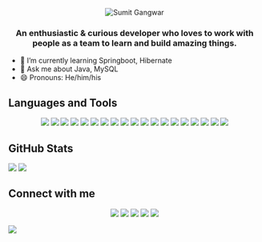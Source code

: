 <p align='center'><img src="https://user-images.githubusercontent.com/101464018/184535386-b5dc7773-32a4-4a40-8da1-8f9392590c15.gif" alt='Sumit Gangwar'/></p> 
  <h3 align='center'>An enthusiastic & curious developer who loves to work with people as a team to learn and build amazing things.</h3>



- 🌱 I’m currently learning Springboot, Hibernate     
- 💬 Ask me about Java, MySQL
- 😄 Pronouns: He/him/his



<h2>Languages and Tools</h2> 

<div align='center'>
<img src='https://img.shields.io/badge/Java-ED8B00?style=for-the-badge&logo=java&logoColor=white'/>
<img src='https://img.shields.io/badge/Spring-6DB33F?style=for-the-badge&logo=spring&logoColor=white'/>
<img src='https://img.shields.io/badge/MySQL-00000F?style=for-the-badge&logo=mysql&logoColor=white'/>
<img src='https://img.shields.io/badge/HTML5-E34F26?style=for-the-badge&logo=html5&logoColor=white'/>
<img src='https://img.shields.io/badge/JavaScript-F7DF1E?style=for-the-badge&logo=javascript&logoColor=black'/>
<img src='https://img.shields.io/badge/CSS3-1572B6?style=for-the-badge&logo=css3&logoColor=white'/>
<img src='https://img.shields.io/badge/Sass-CC6699?style=for-the-badge&logo=sass&logoColor=white'/>
<img src='https://img.shields.io/badge/GIT-E44C30?style=for-the-badge&logo=git&logoColor=white'/>
<img src='https://img.shields.io/badge/Eclipse-2C2255?style=for-the-badge&logo=eclipse&logoColor=white'/>
<img src='https://img.shields.io/badge/IntelliJ_IDEA-000000.svg?style=for-the-badge&logo=intellij-idea&logoColor=white'/>
<img src='https://img.shields.io/badge/Visual_Studio_Code-0078D4?style=for-the-badge&logo=visual%20studio%20code&logoColor=white'/>
<img src='https://img.shields.io/badge/Bootstrap-563D7C?style=for-the-badge&logo=bootstrap&logoColor=white'/>
<img src='https://img.shields.io/badge/Netlify-00C7B7?style=for-the-badge&logo=netlify&logoColor=white'/>
<img src='https://img.shields.io/badge/Microsoft_Excel-217346?style=for-the-badge&logo=microsoft-excel&logoColor=white'/>
<img src='https://img.shields.io/badge/Microsoft_PowerPoint-B7472A?style=for-the-badge&logo=microsoft-powerpoint&logoColor=white'/>
<img src='https://img.shields.io/badge/Microsoft_Word-2B579A?style=for-the-badge&logo=microsoft-word&logoColor=white'/>
<img src='https://img.shields.io/badge/Brave-FF1B2D?style=for-the-badge&logo=Brave&logoColor=white'/>
<img src='https://img.shields.io/badge/Google_chrome-4285F4?style=for-the-badge&logo=Google-chrome&logoColor=white'/>
<img src='https://img.shields.io/badge/Firefox_Browser-FF7139?style=for-the-badge&logo=Firefox-Browser&logoColor=white'/>
</div>
 

<h2>GitHub Stats</h2>
<div display='block'>
<img src='https://github-readme-stats.vercel.app/api?username=Sumit-Gangwar&theme=blue-green'/>
<img src='https://github-readme-stats.vercel.app/api/top-langs/?username=Sumit-Gangwar&theme=blue-green'/>
</div> 
  
  
  
<h2>Connect with me</h2>
  
<div align='center'>
  <a href="https://www.linkedin.com/in/sumit-gangwar" target="_blank"><img src='https://img.shields.io/badge/LinkedIn-0077B5?style=for-the-badge&logo=linkedin&logoColor=white'/></a>
  <a href="https://www.github.com/Sumit-Gangwar" target="_blank"><img src='https://img.shields.io/badge/GitHub-100000?style=for-the-badge&logo=github&logoColor=white'/></a>
  <a href="mailto:officialsumitgangwar@gmail.com"><img src='https://img.shields.io/badge/Gmail-D14836?style=for-the-badge&logo=gmail&logoColor=white'/></a>
    <a href="https://www.hackerrank.com/lovelysumit1281" target="_blank"><img src='https://img.shields.io/badge/-Hackerrank-2EC866?style=for-the-badge&logo=HackerRank&logoColor=white'/></a>
  <a href="https://sumitgangwar.netlify.app/" target="_blank"><img src='https://img.shields.io/badge/Portfolio-000000?style=for-the-badge&logo=About.me&logoColor=white'/></a>
  
 </div>






![](https://raw.githubusercontent.com/mayhemantt/mayhemantt/Update/svg/Bottom.svg)
